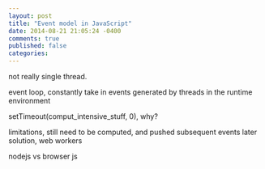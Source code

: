 ```yaml
---
layout: post
title: "Event model in JavaScript"
date: 2014-08-21 21:05:24 -0400
comments: true
published: false
categories: 
---
```


not really single thread.

event loop, constantly take in events generated by threads in the runtime environment


setTimeout(comput_intensive_stuff, 0), why?

limitations, still need to be computed, and pushed subsequent events later
solution, web workers


nodejs vs browser js



